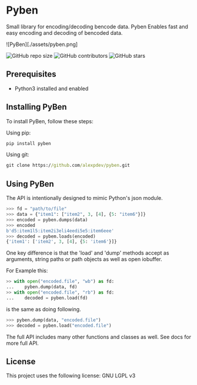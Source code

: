 # Pyben

Small library for encoding/decoding bencode data.
Pyben Enables fast and easy encoding and decoding of bencoded data.

![PyBen][./assets/pyben.png]

![GitHub repo size](https://img.shields.io/github/repo-size/alexpdev/pyben)
![GitHub contributors](https://img.shields.io/github/license/alexpdev/pyben)
![GitHub stars](https://img.shields.io/badge/rating-99-green)

## Prerequisites

* Python3 installed and enabled

## Installing PyBen

To install PyBen, follow these steps:

Using pip:

```bash
pip install pyben
```

Using git:

```cmd
git clone https://github.com/alexpdev/pyben.git
```

## Using PyBen

The API is intentionally designed to mimic Python's json module.

```python
>>> fd = "path/to/file"
>>> data = {"item1": ["item2", 3, [4], {5: "item6"}]}
>>> encoded = pyben.dumps(data)
>>> encoded
b'd5:item1l5:item2i3eli4eedi5e5:item6eee'
>>> decoded = pybem.loads(encoded)
{'item1': ['item2', 3, [4], {5: 'item6'}]}
```

One key difference is that the 'load' and 'dump' methods accept as arguments,
string paths or path objects as well as open iobuffer.

For Example this:

```python
>> with open("encoded.file", "wb") as fd:
...    pyben.dump(data, fd)
>> with open("encoded.file", "rb") as fd:
...    decoded = pyben.load(fd)
```

is the same as doing following.

```python
>>> pyben.dump(data, "encoded.file")
>>> decoded = pyben.load("encoded.file")
```

The full API includes many other functions and classes as well.
See docs for more full API.

## License

This project uses the following license: GNU LGPL v3

